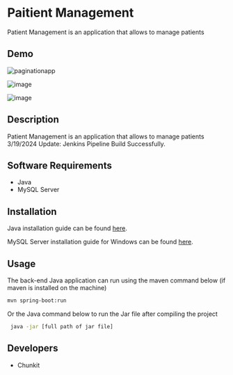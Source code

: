 # Paitient Management

Patient Management is an application that allows to manage patients

## Demo
![paginationapp](https://github.com/chunkityip/paginationapp/assets/47329780/1ed6d208-80e5-49e9-ba1a-ce0662bea89e)

![image](https://github.com/chunkityip/pagination/assets/47329780/a4502d7a-5d69-4c38-bba3-f81f1b6fa6ea)

![image](https://github.com/chunkityip/pagination-backend/assets/47329780/a78f18b4-ba24-414e-9d8c-2a6f21db374c)



## Description
Patient Management is an application that allows to manage patients
3/19/2024 Update: Jenkins Pipeline Build Successfully.



## Software Requirements
* Java
* MySQL Server

## Installation

Java installation guide can be found [here](https://java.com/en/download/help/download_options.html).

MySQL Server installation guide for Windows can be found [here](https://dev.mysql.com/doc/mysql-installation-excerpt/5.7/en/).

## Usage

The back-end Java application can run using the maven command below (if maven is installed on the machine)

```bash
mvn spring-boot:run
```

Or the Java command below to run the Jar file after compiling the project

```bash
 java -jar [full path of jar file]
```

## Developers
* Chunkit
